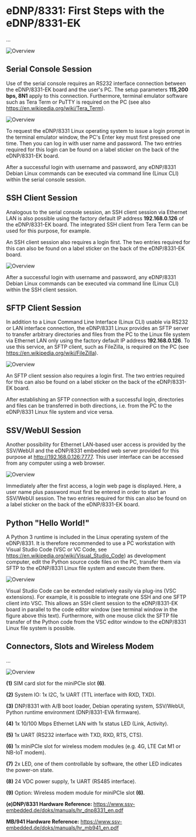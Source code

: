 # eDNP/8331: First Steps with the eDNP/8331-EK 

...

![Overview](https://ssv-comm.de/forum/bilder/8331EK-overview.png)

## Serial Console Session

Use of the serial console requires an RS232 interface connection between the eDNP/8331-EK board and the user's PC. The setup parameters **115,200 bps, 8N1** apply to this connection. Furthermore, terminal emulator software such as Tera Term or PuTTY is required on the PC (see also https://en.wikipedia.org/wiki/Tera_Term).

![Overview](https://ssv-comm.de/forum/bilder/8331EK-Serial.png)

To request the eDNP/8331 Linux operating system to issue a login prompt in the terminal emulator window, the PC's Enter key must first pressed one time. Then you can log in with user name and password. The two entries required for this login can be found on a label sticker on the back of the eDNP/8331-EK board.

After a successful login with username and password, any eDNP/8331 Debian Linux commands can be executed via command line (Linux CLI) within the serial console session.

## SSH Client Session

Analogous to the serial console session, an SSH client session via Ethernet LAN is also possible using the factory default IP address **192.168.0.126** of the eDNP/8331-EK board. The integrated SSH client from Tera Term can be used for this purpose, for example.

An SSH client session also requires a login first. The two entries required for this can also be found on a label sticker on the back of the eDNP/8331-EK board.

![Overview](https://ssv-comm.de/forum/bilder/8331EK-SSH.png)

After a successful login with username and password, any eDNP/8331 Debian Linux commands can be executed via command line (Linux CLI) within the SSH client session.

## SFTP Client Session

In addition to a Linux Command Line Interface (Linux CLI) usable via RS232 or LAN interface connection, the eDNP/8331 Linux provides an SFTP server to transfer arbitrary directories and files from the PC to the Linux file system via Ethernet LAN only using the factory default IP address **192.168.0.126**. To use this service, an SFTP client, such as FileZilla, is required on the PC (see https://en.wikipedia.org/wiki/FileZilla).

![Overview](https://ssv-comm.de/forum/bilder/8331EK-SFTP.png)

An SFTP client session also requires a login first. The two entries required for this can also be found on a label sticker on the back of the eDNP/8331-EK board.

After establishing an SFTP connection with a successful login, directories and files can be transferred in both directions, i.e. from the PC to the eDNP/8331 Linux file system and vice versa.

## SSV/WebUI Session

Another possibility for Ethernet LAN-based user access is provided by the SSV/WebUI and the eDNP/8331 embedded web server provided for this purpose at http://192.168.0.126:7777. This user interface can be accessed from any computer using a web browser.

![Overview](https://ssv-comm.de/forum/bilder/8331EK-WUI.png)

Immediately after the first access, a login web page is displayed. Here, a user name plus password must first be entered in order to start an SSV/WebUI session. The two entries required for this can also be found on a label sticker on the back of the eDNP/8331-EK board.

## Python "Hello World!"

A Python 3 runtime is included in the Linux operating system of the eDNP/8331. It is therefore recommended to use a PC workstation with Visual Studio Code (VSC or VC Code, see https://en.wikipedia.org/wiki/Visual_Studio_Code) as development computer, edit the Python source code files on the PC, transfer them via SFTP to the eDNP/8331 Linux file system and execute them there.

![Overview](https://ssv-comm.de/forum/bilder/8331EK-VSC.png)

Visual Studio Code can be extended relatively easily via plug-ins (VSC extensions). For example, it is possible to integrate one SSH and one SFTP client into VSC. This allows an SSH client session to the eDNP/8331-EK board in parallel to the code editor window (see terminal window in the figure above this text). Furthermore, with one mouse click the SFTP file transfer of the Python code from the VSC editor window to the eDNP/8331 Linux file system is possible.

## Connectors, Slots and Wireless Modem

...

![Overview](https://ssv-comm.de/forum/bilder/8331EK-explore.jpg)

**(1)** SIM card slot for the miniPCIe slot **(6)**.

**(2)** System IO: 1x I2C, 1x UART (TTL interface with RXD, TXD).

**(3)** DNP/8331 with A/B boot loader, Debian operating system, SSV/WebUI, Python runtime environment (DNP/8331-EVA firmware).

**(4)** 1x 10/100 Mbps Ethernet LAN with 1x status LED (Link, Activity).

**(5)** 1x UART (RS232 interface with TXD, RXD, RTS, CTS).

**(6)** 1x miniPCIe slot for wireless modem modules (e.g. 4G, LTE Cat M1 or NB-IoT modem).

**(7)** 2x LED, one of them controllable by software, the other LED indicates the power-on state.

**(8)** 24 VDC power supply, 1x UART (RS485 interface).

**(9)** Option: Wireless modem module for miniPCIe slot **(6)**. 

**(e)DNP/8331 Hardware Reference:** https://www.ssv-embedded.de/doks/manuals/hr_dnp8331_en.pdf

**MB/941 Hardware Reference:** https://www.ssv-embedded.de/doks/manuals/hr_mb941_en.pdf